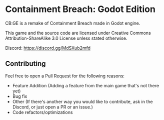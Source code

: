 # Containment Breach: Godot Edition
CB:GE is a remake of Containment Breach made in Godot engine.

This game and the source code are licensed under Creative Commons Attribution-ShareAlike 3.0 License unless stated otherwise.

Discord: https://discord.gg/MdSXub2mfd

## Contributing 
Feel free to open a Pull Request for the following reasons:

- Feature Addition (Adding a feature from the main game that's not there yet)
- Bug fix
- Other (If there's another way you would like to contribute, ask in the Discord, or just open a PR or an issue.)
- Code refactors/optimizations
 
